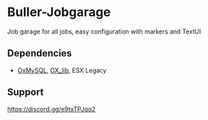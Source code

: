 # Buller-Jobgarage
Job garage for all jobs, easy configuration with markers and TextUI

## Dependencies
- [OxMySQL](https://github.com/overextended/oxmysql/releases), [OX_lib](https://github.com/overextended/ox_lib/releases), ESX Legacy

## Support
https://discord.gg/e9txTPJqq2
